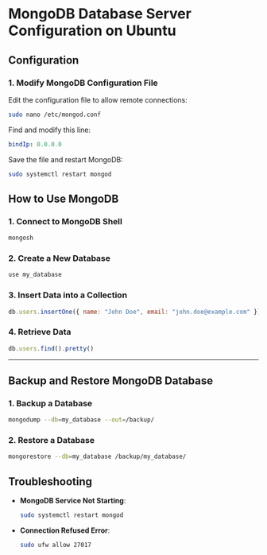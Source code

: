 # MongoDB Database Server Configuration on Ubuntu

## **Configuration**

### **1. Modify MongoDB Configuration File**
Edit the configuration file to allow remote connections:
```bash
sudo nano /etc/mongod.conf
```
Find and modify this line:
```yaml
bindIp: 0.0.0.0
```
Save the file and restart MongoDB:
```bash
sudo systemctl restart mongod
```


## **How to Use MongoDB**

### **1. Connect to MongoDB Shell**
```bash
mongosh
```

### **2. Create a New Database**
```javascript
use my_database
```

### **3. Insert Data into a Collection**
```javascript
db.users.insertOne({ name: "John Doe", email: "john.doe@example.com" })
```

### **4. Retrieve Data**
```javascript
db.users.find().pretty()
```

---

## **Backup and Restore MongoDB Database**

### **1. Backup a Database**
```bash
mongodump --db=my_database --out=/backup/
```

### **2. Restore a Database**
```bash
mongorestore --db=my_database /backup/my_database/
```


## **Troubleshooting**

- **MongoDB Service Not Starting**:
  ```bash
  sudo systemctl restart mongod
  ```
- **Connection Refused Error**:
  ```bash
  sudo ufw allow 27017
  ```